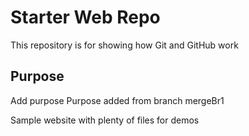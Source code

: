 # Starter Web Repo

This repository is for showing how Git and GitHub work

## Purpose
Add purpose 
	Purpose added from branch mergeBr1

Sample website with plenty of files for demos